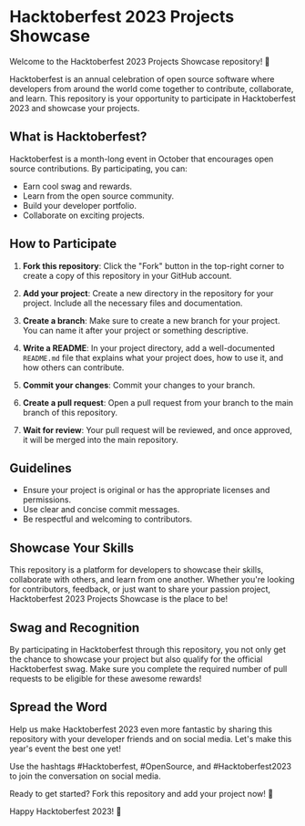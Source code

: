 # Hacktoberfest 2023 Projects Showcase

Welcome to the Hacktoberfest 2023 Projects Showcase repository! 🚀

Hacktoberfest is an annual celebration of open source software where developers from around the world come together to contribute, collaborate, and learn. This repository is your opportunity to participate in Hacktoberfest 2023 and showcase your projects.

## What is Hacktoberfest?

Hacktoberfest is a month-long event in October that encourages open source contributions. By participating, you can:

- Earn cool swag and rewards.
- Learn from the open source community.
- Build your developer portfolio.
- Collaborate on exciting projects.

## How to Participate

1. **Fork this repository**: Click the "Fork" button in the top-right corner to create a copy of this repository in your GitHub account.

2. **Add your project**: Create a new directory in the repository for your project. Include all the necessary files and documentation.

3. **Create a branch**: Make sure to create a new branch for your project. You can name it after your project or something descriptive.

4. **Write a README**: In your project directory, add a well-documented `README.md` file that explains what your project does, how to use it, and how others can contribute.

5. **Commit your changes**: Commit your changes to your branch.

6. **Create a pull request**: Open a pull request from your branch to the main branch of this repository.

7. **Wait for review**: Your pull request will be reviewed, and once approved, it will be merged into the main repository.

## Guidelines

- Ensure your project is original or has the appropriate licenses and permissions.
- Use clear and concise commit messages.
- Be respectful and welcoming to contributors.

## Showcase Your Skills

This repository is a platform for developers to showcase their skills, collaborate with others, and learn from one another. Whether you're looking for contributors, feedback, or just want to share your passion project, Hacktoberfest 2023 Projects Showcase is the place to be!

## Swag and Recognition

By participating in Hacktoberfest through this repository, you not only get the chance to showcase your project but also qualify for the official Hacktoberfest swag. Make sure you complete the required number of pull requests to be eligible for these awesome rewards!

## Spread the Word

Help us make Hacktoberfest 2023 even more fantastic by sharing this repository with your developer friends and on social media. Let's make this year's event the best one yet!

Use the hashtags #Hacktoberfest, #OpenSource, and #Hacktoberfest2023 to join the conversation on social media.

Ready to get started? Fork this repository and add your project now! 🚀

Happy Hacktoberfest 2023! 🎉


